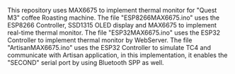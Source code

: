 This repository uses MAX6675 to implement thermal monitor for "Quest M3" coffee Roasting machine. 
The file "ESP8266MAX6675.ino" uses the ESP8266 Controller, SSD1315 OLED display and MAX6675 to implement real-time thermal monitor. 
The file "ESP32MAX6675.ino" uses the ESP32 Controller to implement thermal monitor by WebServer. 
The file "ArtisanMAX6675.ino" uses the ESP32 Controller to simulate TC4 and communicate with Artisan application,
in this implementation, it enables the "SECOND" serial port by using Bluetooth SPP as well. 
